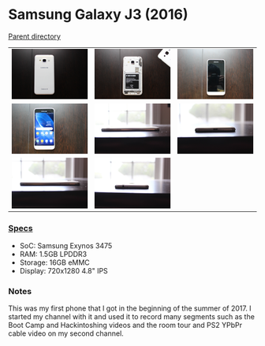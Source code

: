 # Samsung Galaxy J3 (2016)
[Parent directory](../index.md)

<table>
  <tr>
    <td><img src='IMG_6654.JPG'/></td>
    <td><img src='IMG_6655.JPG'/></td>
    <td><img src='IMG_6656.JPG'/></td>
  </tr>
  <tr>
    <td><img src='IMG_6657.JPG'/></td>
    <td><img src='IMG_6660.JPG'/></td>
    <td><img src='IMG_6661.JPG'/></td>
  </tr>
  <tr>
    <td><img src='IMG_6662.JPG'/></td>
	<td><img src='IMG_6663.JPG'/></td>
  </tr>
</table>

### [Specs](Specs.txt)

* SoC: Samsung Exynos 3475
* RAM: 1.5GB LPDDR3
* Storage: 16GB eMMC
* Display: 720x1280 4.8" IPS

### Notes
This was my first phone that I got in the beginning of the summer of 2017. I started my channel with it and used it to record many segments such as the Boot Camp and Hackintoshing videos and the room tour and PS2 YPbPr cable video on my second channel.
